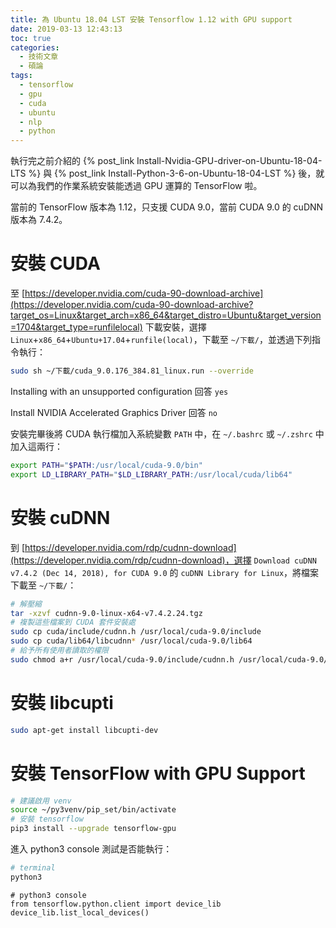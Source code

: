 ```yaml
---
title: 為 Ubuntu 18.04 LST 安裝 Tensorflow 1.12 with GPU support
date: 2019-03-13 12:43:13
toc: true
categories:
  - 技術文章
  - 碩論
tags:
  - tensorflow
  - gpu
  - cuda
  - ubuntu
  - nlp
  - python
---
```


執行完之前介紹的 {% post_link Install-Nvidia-GPU-driver-on-Ubuntu-18-04-LTS %} 與 {% post_link Install-Python-3-6-on-Ubuntu-18-04-LST %} 後，就可以為我們的作業系統安裝能透過 GPU 運算的 TensorFlow 啦。

當前的 TensorFlow 版本為 1.12，只支援 CUDA 9.0，當前 CUDA 9.0 的 cuDNN 版本為 7.4.2。

# 安裝 CUDA

<!-- more -->

至 [https://developer.nvidia.com/cuda-90-download-archive](https://developer.nvidia.com/cuda-90-download-archive?target_os=Linux&target_arch=x86_64&target_distro=Ubuntu&target_version=1704&target_type=runfilelocal) 下載安裝，選擇 `Linux`+`x86_64`+`Ubuntu+17.04`+`runfile(local)`，下載至 `~/下載/`，並透過下列指令執行：

```sh
sudo sh ~/下載/cuda_9.0.176_384.81_linux.run --override
```

Installing with an unsupported configuration 回答 `yes`

Install NVIDIA Accelerated Graphics Driver 回答 `no`

安裝完畢後將 CUDA 執行檔加入系統變數 `PATH` 中，在 `~/.bashrc` 或 `~/.zshrc` 中加入這兩行：

```sh
export PATH="$PATH:/usr/local/cuda-9.0/bin"
export LD_LIBRARY_PATH="$LD_LIBRARY_PATH:/usr/local/cuda/lib64"
```

<!-- more -->

# 安裝 cuDNN

到 [https://developer.nvidia.com/rdp/cudnn-download](https://developer.nvidia.com/rdp/cudnn-download)，選擇 `Download cuDNN v7.4.2 (Dec 14, 2018), for CUDA 9.0` 的 `cuDNN Library for Linux`，將檔案下載至 `~/下載/`：

```sh
# 解壓縮
tar -xzvf cudnn-9.0-linux-x64-v7.4.2.24.tgz
# 複製這些檔案到 CUDA 套件安裝處
sudo cp cuda/include/cudnn.h /usr/local/cuda-9.0/include
sudo cp cuda/lib64/libcudnn* /usr/local/cuda-9.0/lib64
# 給予所有使用者讀取的權限
sudo chmod a+r /usr/local/cuda-9.0/include/cudnn.h /usr/local/cuda-9.0/lib64/libcudnn*
```

# 安裝 libcupti

```sh
sudo apt-get install libcupti-dev
```

# 安裝 TensorFlow with GPU Support

```sh
# 建議啟用 venv
source ~/py3venv/pip_set/bin/activate
# 安裝 tensorflow
pip3 install --upgrade tensorflow-gpu
```

進入 python3 console 測試是否能執行：

```sh
# terminal
python3
```

```python3
# python3 console
from tensorflow.python.client import device_lib
device_lib.list_local_devices()
```
